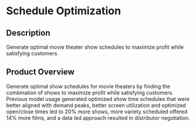 #  Schedule Optimization

## Description
Generate optimal movie theater show schedules to maximize profit while satisfying customers.

## Product Overview
Generate optimal show schedules for movie theaters by finding the combination of shows to maximize profit while satisfying customers. Previous model usage generated optimized show time schedules that were better aligned with demand peaks, better screen utilization and optimized open/close times led to 20% more shows, more variety scheduled offered 14% more films, and a data led approach resulted in distributor negotiation. 

